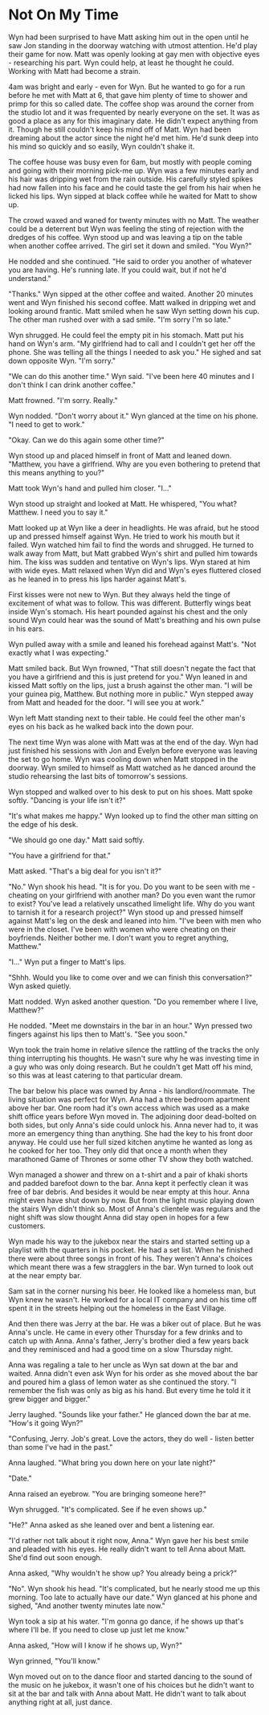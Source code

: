 # Not On My Time

Wyn had been surprised to have Matt asking him out in the open until he saw Jon standing in the doorway watching with utmost attention.  He'd play their game for now.  Matt was openly looking at gay men with objective eyes - researching his part.  Wyn could help, at least he thought he could.  Working with Matt had become a strain.

4am was bright and early - even for Wyn.  But he wanted to go for a run before he met with Matt at 6, that gave him plenty of time to shower and primp for this so called date.  The coffee shop was around the corner from the studio lot and it was frequented by nearly everyone on the set.  It was as good a place as any for this imaginary date.  He didn't expect anything from it.  Though he still couldn't keep his mind off of Matt.  Wyn had been dreaming about the actor since the night he'd met him.  He'd sunk deep into his mind so quickly and so easily, Wyn couldn't shake it.

The coffee house was busy even for 6am, but mostly with people coming and going with their morning pick-me up.  Wyn was a few minutes early and his hair was dripping wet from the rain outside.  His carefully styled spikes had now fallen into his face and he could taste the gel from his hair when he licked his lips.  Wyn sipped at black coffee while he waited for Matt to show up.  

The crowd waxed and waned for twenty minutes with no Matt.  The weather could be a deterrent but Wyn was feeling the sting of rejection with the dredges of his coffee.  Wyn stood up and was leaving a tip on the table when another coffee arrived.  The girl set it down and smiled.  "You Wyn?"

He nodded and she continued.  "He said to order you another of whatever you are having.  He's running late.  If you could wait, but if not he'd understand."

"Thanks."  Wyn sipped at the other coffee and waited.  Another 20 minutes went and Wyn finished his second coffee.  Matt walked in dripping wet and looking around frantic.  Matt smiled when he saw Wyn setting down his cup.  The other man rushed over with a sad smile.  "I'm sorry I'm so late."

Wyn shrugged.  He could feel the empty pit in his stomach.  Matt put his hand on Wyn's arm.  "My girlfriend had to call and I couldn't get her off the phone. She was telling all the things I needed to ask you." He sighed and sat down opposite Wyn.  "I'm sorry."

"We can do this another time."  Wyn said.  "I've been here 40 minutes and I don't think I can drink another coffee."

Matt frowned.  "I'm sorry.  Really."

Wyn nodded.  "Don't worry about it."  Wyn glanced at the time on his phone.  "I need to get to work."

"Okay.  Can we do this again some other time?"

Wyn stood up and placed himself in front of Matt and leaned down.  "Matthew, you have a girlfriend. Why are you even bothering to pretend that this means anything to you?"

Matt took Wyn's hand and pulled him closer.  "I..."

Wyn stood up straight and looked at Matt.  He whispered, "You what? Matthew.  I need you to say it."

Matt looked up at Wyn like a deer in headlights.  He was afraid, but he stood up and pressed himself against Wyn.  He tried to work his mouth but it failed.  Wyn watched him fail to find the words and shrugged.  He turned to walk away from Matt, but Matt grabbed Wyn's shirt and pulled him towards him. The kiss was sudden and tentative on Wyn's lips.  Wyn stared at him with wide eyes. Matt relaxed when Wyn did and Wyn's eyes fluttered closed as he leaned in to press his lips harder against Matt's.

First kisses were not new to Wyn.  But they always held the tinge of excitement of what was to follow.  This was different.  Butterfly wings beat inside Wyn's stomach. His heart pounded against his chest and the only sound Wyn could hear was the sound of Matt's breathing and his own pulse in his ears.

Wyn pulled away with a smile and leaned his forehead against Matt's.  "Not exactly what I was expecting."

Matt smiled back.  But Wyn frowned, "That still doesn't negate the fact that you have a girlfriend and this is just pretend for you." Wyn leaned in and kissed Matt softly on the lips, just a brush against the other man.  "I will be your guinea pig, Matthew.  But nothing more in public."  Wyn stepped away from Matt and headed for the door.  "I will see you at work."

Wyn left Matt standing next to their table.  He could feel the other man's eyes on his back as he walked back into the down pour.

The next time Wyn was alone with Matt was at the end of the day.  Wyn had just finished his sessions with Jon and Evelyn before everyone was leaving the set to go home.  Wyn was cooling down when Matt stopped in the doorway.  Wyn smiled to himself as Matt watched as he danced around the studio rehearsing the last bits of tomorrow's sessions.  

Wyn stopped and walked over to his desk to put on his shoes.  Matt spoke softly.  "Dancing is your life isn't it?"

"It's what makes me happy."  Wyn looked up to find the other man sitting on the edge of his desk.  

"We should go one day."  Matt said softly.

"You have a girlfriend for that."
 
Matt asked.  "That's a big deal for you isn't it?"

"No."  Wyn shook his head.  "It is for you.  Do you want to be seen with me - cheating on your girlfriend with another man?  Do you even want the rumor to exist?  You've lead a relatively unscathed limelight life.  Why do you want to tarnish it for a research project?"  Wyn stood up and pressed himself against Matt's leg on the desk and leaned into him.  "I've been with men who were in the closet.  I've been with women who were cheating on their boyfriends.  Neither bother me.  I don't want you to regret anything, Matthew."

"I..."  Wyn put a finger to Matt's lips.

"Shhh.  Would you like to come over and we can finish this conversation?"  Wyn asked quietly.

Matt nodded.  Wyn asked another question.  "Do you remember where I live, Matthew?"

He nodded.  "Meet me downstairs in the bar in an hour."  Wyn pressed two fingers against his lips then to Matt's.  "See you soon."

Wyn took the train home in relative silence the rattling of the tracks the only thing interrupting his thoughts.  He wasn't sure why he was investing time in a guy who was only doing research.  But he couldn't get Matt off his mind, so this was at least catering to that particular dream.

The bar below his place was owned by Anna - his landlord/roommate.  The living situation was perfect for Wyn.  Ana had a three bedroom apartment above her bar.  One room had it's own access which was used as a make shift office years before Wyn moved in.  The adjoining door dead-bolted on both sides, but only Anna's side could unlock his. Anna never had to, it was more an emergency thing than anything.  She had the key to his front door anyway.  He could use her full sized kitchen anytime he wanted as long as he cooked for her too.  They only did that once a month when they marathoned Game of Thrones or some other TV show they both watched.

Wyn managed a shower and threw on a t-shirt and a pair of khaki shorts and padded barefoot down to the bar.  Anna kept it perfectly clean it was free of bar debris.  And besides it would be near empty at this hour.  Anna might even have shut down by now.  But from the light music playing down the stairs Wyn didn't think so.  Most of Anna's clientele was regulars and the night shift was slow thought Anna did stay open in hopes for a few customers.

Wyn made his way to the jukebox near the stairs and started setting up a playlist with the quarters in his pocket. He had a set list.  When he finished there were about three songs in front of his.  They weren't Anna's choices which meant there was a few stragglers in the bar.  Wyn turned to look out at the near empty bar.  

Sam sat in the corner nursing his beer.  He looked like a homeless man, but Wyn knew he wasn't.  He worked for a local IT company and on his time off spent it in the streets helping out the homeless in the East Village.  

And then there was Jerry at the bar.  He was a biker out of place.  But he was Anna's uncle.  He came in every other Thursday for a few drinks and to catch up with Anna.  Anna's father, Jerry's brother died a few years back and they reminisced and had a good time on a slow Thursday night.

Anna was regaling a tale to her uncle as Wyn sat down at the bar and waited.  Anna didn't even ask Wyn for his order as she moved about the bar and poured him a glass of lemon water as she continued the story.  "I remember the fish was only as big as his hand.  But every time he told it it grew bigger and bigger."

Jerry laughed.  "Sounds like your father."  He glanced down the bar at me.  "How's it going Wyn?"

"Confusing, Jerry.  Job's great.  Love the actors, they do well - listen better than some I've had in the past."

Anna laughed.  "What bring you down here on your late night?"

"Date."  

Anna raised an eyebrow.  "You are bringing someone here?"

Wyn shrugged.  "It's complicated.  See if he even shows up."

"He?"  Anna asked as she leaned over and bent a listening ear.

"I'd rather not talk about it right now, Anna."  Wyn gave her his best smile and pleaded with his eyes.  He really didn't want to tell Anna about Matt.  She'd find out soon enough.

Anna asked, "Why wouldn't he show up?  You already being a prick?"

"No".  Wyn shook his head.  "It's complicated, but he nearly stood me up this morning.  Too late to actually have our date."  Wyn glanced at his phone and sighed, "And another twenty minutes late now."

Wyn took a sip at his water.  "I'm gonna go dance, if he shows up that's where I'll be.  If you need to close up just let me know."


Anna asked, "How will I know if he shows up, Wyn?"

Wyn grinned, "You'll know."

Wyn moved out on to the dance floor and started dancing to the sound of the music on he jukebox, it wasn't one of his choices but he didn't want to sit at the bar and talk with Anna about Matt.  He didn't want to talk about anything right at all, just dance.
